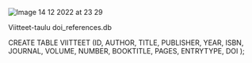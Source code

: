 ![Image 14 12 2022 at 23 29](https://user-images.githubusercontent.com/96625505/207721136-af1f7110-90ec-49a1-acf6-9158c13b99f4.jpg)

Viitteet-taulu doi_references.db

CREATE TABLE VIITTEET
    (ID,
    AUTHOR,
    TITLE,
    PUBLISHER,
    YEAR,
    ISBN,
    JOURNAL,
    VOLUME,
    NUMBER,
    BOOKTITLE,
    PAGES,
    ENTRYTYPE,
    DOI
    );

